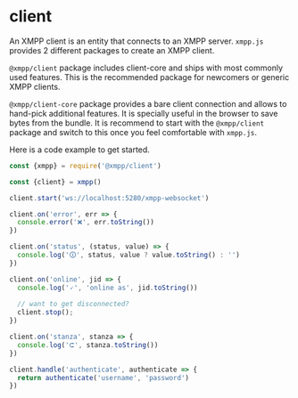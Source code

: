 # client

An XMPP client is an entity that connects to an XMPP server. `xmpp.js` provides
2 different packages to create an XMPP client.

`@xmpp/client` package includes client-core and ships with most commonly used
features. This is the recommended package for newcomers or generic XMPP clients.

`@xmpp/client-core` package provides a bare client connection and allows to
hand-pick additional features. It is specially useful in the browser to save bytes from the
bundle. It is recommend to start with the `@xmpp/client` package and switch to
this once you feel comfortable with `xmpp.js`.

Here is a code example to get started.

```js
const {xmpp} = require('@xmpp/client')

const {client} = xmpp()

client.start('ws://localhost:5280/xmpp-websocket')

client.on('error', err => {
  console.error('❌', err.toString())
})

client.on('status', (status, value) => {
  console.log('🛈', status, value ? value.toString() : '')
})

client.on('online', jid => {
  console.log('🗸', 'online as', jid.toString())
  
  // want to get disconnected?
  client.stop();
})

client.on('stanza', stanza => {
  console.log('⮈', stanza.toString())
})

client.handle('authenticate', authenticate => {
  return authenticate('username', 'password')
})
```
